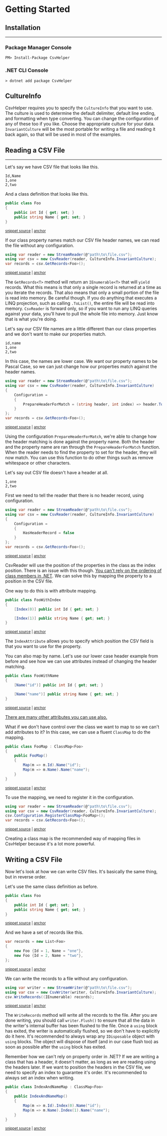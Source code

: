# Getting Started

## Installation
<hr />

### Package Manager Console

```
PM> Install-Package CsvHelper
```

### .NET CLI Console

```
> dotnet add package CsvHelper
```

## CultureInfo

CsvHelper requires you to specify the `CultureInfo` that you want to use. The culture is used to determine the default delimiter, default line ending, and formatting when type converting. You can change the configuration of any of these too if you like. Choose the appropriate culture for your data. `InvariantCulture` will be the most portable for writing a file and reading it back again, so that will be used in most of the examples.

## Reading a CSV File
<hr />

Let's say we have CSV file that looks like this.

```
Id,Name
1,one
2,two
```

And a class definition that looks like this.

<!-- snippet: Poco -->
<a id='snippet-poco'></a>
```cs
public class Foo
{
	public int Id { get; set; }
	public string Name { get; set; }
}
```
<sup><a href='https://github.com/JoshClose/CsvHelper/tests/CsvHelper.Tests/Snippets/Snippets.cs#L16-L24' title='File snippet `poco` was extracted from'>snippet source</a> | <a href='#snippet-poco' title='Navigate to start of snippet `poco`'>anchor</a></sup>
<!-- endSnippet -->

If our class property names match our CSV file header names, we can read the file without any configuration.

<!-- snippet: Reading -->
<a id='snippet-reading'></a>
```cs
using var reader = new StreamReader(@"path\to\file.csv");
using var csv = new CsvReader(reader, CultureInfo.InvariantCulture);
var records = csv.GetRecords<Foo>();
```
<sup><a href='https://github.com/JoshClose/CsvHelper/tests/CsvHelper.Tests/Snippets/Snippets.cs#L76-L82' title='File snippet `reading` was extracted from'>snippet source</a> | <a href='#snippet-reading' title='Navigate to start of snippet `reading`'>anchor</a></sup>
<!-- endSnippet -->

The `GetRecords<T>` method will return an `IEnumerable<T>` that will `yield` records.
What this means is that only a single record is returned at a time as you iterate the records.
That also means that only a small portion of the file is read into memory. Be careful though.
If you do anything that executes a LINQ projection, such as calling `.ToList()`, the entire file
will be read into memory. `CsvReader` is forward only, so if you want to run any LINQ queries
against your data, you'll have to pull the whole file into memory. Just know that is what you're doing.

Let's say our CSV file names are a little different than our class properties and we don't want to
make our properties match. 

```
id,name
1,one
2,two
```

In this case, the names are lower case. We want our property names to be Pascal Case, so we can
just change how our properties match against the header names.

<!-- snippet: PrepareHeaderForMatch -->
<a id='snippet-prepareheaderformatch'></a>
```cs
using var reader = new StreamReader(@"path\to\file.csv");
using var csv = new CsvReader(reader, CultureInfo.InvariantCulture)
{
	Configuration =
	{
		PrepareHeaderForMatch = (string header, int index) => header.ToLower()
	}
};
var records = csv.GetRecords<Foo>();
```
<sup><a href='https://github.com/JoshClose/CsvHelper/tests/CsvHelper.Tests/Snippets/Snippets.cs#L87-L99' title='File snippet `prepareheaderformatch` was extracted from'>snippet source</a> | <a href='#snippet-prepareheaderformatch' title='Navigate to start of snippet `prepareheaderformatch`'>anchor</a></sup>
<!-- endSnippet -->

Using the configuration `PrepareHeaderForMatch`, we're able to change how the header matching
is done against the property name. Both the header and the property name are ran through the
`PrepareHeaderForMatch` function. When the reader needs to find the property to set for the
header, they will now match. You can use this function to do other things such as remove
whitespace or other characters.

Let's say out CSV file doesn't have a header at all.

```
1,one
2,two
```

First we need to tell the reader that there is no header record, using configuration.

<!-- snippet: HasHeaderRecord -->
<a id='snippet-hasheaderrecord'></a>
```cs
using var reader = new StreamReader(@"path\to\file.csv");
using var csv = new CsvReader(reader, CultureInfo.InvariantCulture)
{
	Configuration =
	{
		HasHeaderRecord = false
	}
};
var records = csv.GetRecords<Foo>();
```
<sup><a href='https://github.com/JoshClose/CsvHelper/tests/CsvHelper.Tests/Snippets/Snippets.cs#L104-L116' title='File snippet `hasheaderrecord` was extracted from'>snippet source</a> | <a href='#snippet-hasheaderrecord' title='Navigate to start of snippet `hasheaderrecord`'>anchor</a></sup>
<!-- endSnippet -->

CsvReader will use the position of the properties in the class as the index position. There is an
issue with this though. [You can't rely on the ordering of class members in .NET](https://blogs.msdn.microsoft.com/haibo_luo/2006/07/10/member-order-returned-by-getfields-getmethods/).
We can solve this by mapping the property to a position in the CSV file.

One way to do this is with attribute mapping.

<!-- snippet: IndexPoco -->
<a id='snippet-indexpoco'></a>
```cs
public class FooWithIndex
{
	[Index(0)] public int Id { get; set; }

	[Index(1)] public string Name { get; set; }
}
```
<sup><a href='https://github.com/JoshClose/CsvHelper/tests/CsvHelper.Tests/Snippets/Snippets.cs#L26-L35' title='File snippet `indexpoco` was extracted from'>snippet source</a> | <a href='#snippet-indexpoco' title='Navigate to start of snippet `indexpoco`'>anchor</a></sup>
<!-- endSnippet -->

The `IndexAttribute` allows you to specify which position the CSV field is that you want to use
for the property.

You can also map by name. Let's use our lower case header example from before and see how we can
use attributes instead of changing the header matching.

<!-- snippet: NamePoco -->
<a id='snippet-namepoco'></a>
```cs
public class FooWithName
{
	[Name("id")] public int Id { get; set; }

	[Name("name")] public string Name { get; set; }
}
```
<sup><a href='https://github.com/JoshClose/CsvHelper/tests/CsvHelper.Tests/Snippets/Snippets.cs#L37-L46' title='File snippet `namepoco` was extracted from'>snippet source</a> | <a href='#snippet-namepoco' title='Navigate to start of snippet `namepoco`'>anchor</a></sup>
<!-- endSnippet -->

[There are many other attributes you can use also.](/api/CsvHelper.Configuration.Attributes)

What if we don't have control over the class we want to map to so we can't add attributes to it?
In this case, we can use a fluent `ClassMap` to do the mapping.

<!-- snippet: ClassMap -->
<a id='snippet-classmap'></a>
```cs
public class FooMap : ClassMap<Foo>
{
	public FooMap()
	{
		Map(m => m.Id).Name("id");
		Map(m => m.Name).Name("name");
	}
}
```
<sup><a href='https://github.com/JoshClose/CsvHelper/tests/CsvHelper.Tests/Snippets/Snippets.cs#L48-L59' title='File snippet `classmap` was extracted from'>snippet source</a> | <a href='#snippet-classmap' title='Navigate to start of snippet `classmap`'>anchor</a></sup>
<!-- endSnippet -->

To use the mapping, we need to register it in the configuration.

<!-- snippet: RegisterClassMap -->
<a id='snippet-registerclassmap'></a>
```cs
using var reader = new StreamReader(@"path\to\file.csv");
using var csv = new CsvReader(reader, CultureInfo.InvariantCulture);
csv.Configuration.RegisterClassMap<FooMap>();
var records = csv.GetRecords<Foo>();
```
<sup><a href='https://github.com/JoshClose/CsvHelper/tests/CsvHelper.Tests/Snippets/Snippets.cs#L142-L149' title='File snippet `registerclassmap` was extracted from'>snippet source</a> | <a href='#snippet-registerclassmap' title='Navigate to start of snippet `registerclassmap`'>anchor</a></sup>
<!-- endSnippet -->

Creating a class map is the recommended way of mapping files in CsvHelper because it's a
lot more powerful.

## Writing a CSV File

Now let's look at how we can write CSV files. It's basically the same thing, but in reverse order.

Let's use the same class definition as before.

<!-- snippet: Poco -->
<a id='snippet-poco'></a>
```cs
public class Foo
{
	public int Id { get; set; }
	public string Name { get; set; }
}
```
<sup><a href='https://github.com/JoshClose/CsvHelper/tests/CsvHelper.Tests/Snippets/Snippets.cs#L16-L24' title='File snippet `poco` was extracted from'>snippet source</a> | <a href='#snippet-poco' title='Navigate to start of snippet `poco`'>anchor</a></sup>
<!-- endSnippet -->

And we have a set of records like this.

<!-- snippet: ListForWriting -->
<a id='snippet-listforwriting'></a>
```cs
var records = new List<Foo>
{
	new Foo {Id = 1, Name = "one"},
	new Foo {Id = 2, Name = "two"},
};
```
<sup><a href='https://github.com/JoshClose/CsvHelper/tests/CsvHelper.Tests/Snippets/Snippets.cs#L121-L129' title='File snippet `listforwriting` was extracted from'>snippet source</a> | <a href='#snippet-listforwriting' title='Navigate to start of snippet `listforwriting`'>anchor</a></sup>
<!-- endSnippet -->

We can write the records to a file without any configuration.

<!-- snippet: Writing -->
<a id='snippet-writing'></a>
```cs
using var writer = new StreamWriter(@"path\to\file.csv");
using var csv = new CsvWriter(writer, CultureInfo.InvariantCulture);
csv.WriteRecords((IEnumerable) records);
```
<sup><a href='https://github.com/JoshClose/CsvHelper/tests/CsvHelper.Tests/Snippets/Snippets.cs#L131-L137' title='File snippet `writing` was extracted from'>snippet source</a> | <a href='#snippet-writing' title='Navigate to start of snippet `writing`'>anchor</a></sup>
<!-- endSnippet -->

The `WriteRecords` method will write all the records to the file. After you are done writing,
you should call `writer.Flush()` to ensure that all the data in the writer's internal buffer
has been flushed to the file. Once a `using` block has exited, the writer is automatically
flushed, so we don't have to explicitly do it here. It's recommended to always wrap any
`IDisposable` object with `using` blocks. The object will dispose of itself (and in our case
flush too) as soon as possible after the `using` block has exited.

Remember how we can't rely on property order in .NET? If we are writing a class that has a header,
it doesn't matter, as long as we are reading using the headers later. If we want to position
the headers in the CSV file, we need to specify an index to guarantee it's order. It's
recommended to always set an index when writing.

<!-- snippet: IndexAndNameMap -->
<a id='snippet-indexandnamemap'></a>
```cs
public class IndexAndNameMap : ClassMap<Foo>
{
	public IndexAndNameMap()
	{
		Map(m => m.Id).Index(0).Name("id");
		Map(m => m.Name).Index(1).Name("name");
	}
}
```
<sup><a href='https://github.com/JoshClose/CsvHelper/tests/CsvHelper.Tests/Snippets/Snippets.cs#L61-L72' title='File snippet `indexandnamemap` was extracted from'>snippet source</a> | <a href='#snippet-indexandnamemap' title='Navigate to start of snippet `indexandnamemap`'>anchor</a></sup>
<!-- endSnippet -->

<br/>
